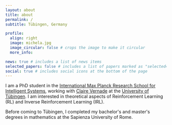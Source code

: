 ```yaml
---
layout: about
title: about
permalink: /
subtitle: Tübingen, Germany

profile:
  align: right
  image: michela.jpg
  image_circular: false # crops the image to make it circular
  more_info: 

news: true # includes a list of news items
selected_papers: false # includes a list of papers marked as "selected={true}"
social: true # includes social icons at the bottom of the page
---
```


I am a PhD student in the [International Max Planck Research School for Intelligent Systems](https://imprs.is.mpg.de/), working with [Claire Vernade](https://www.cvernade.com/) at the [University of Tübingen](https://uni-tuebingen.de/en/).
I am interested in theoretical aspects of Reinforcement Learning (RL) and Inverse Reinforcement Learning (IRL).

Before coming to Tübingen, I completed my bachelor's and master's degrees in mathematics at the Sapienza University of Rome.
